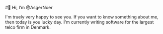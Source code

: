 #👋 Hi, I’m @AsgerNoer

I'm truely very happy to see you. If you want to know something about me, then today is you lucky day. I'm currently writing software for the largest telco firm in Denmark.
